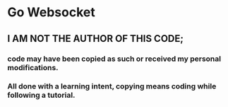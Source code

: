 # Go Websocket

## I AM NOT THE AUTHOR OF THIS CODE; 
### code may have been copied as such or received my personal modifications.
### All done with a learning intent, copying means coding while following a tutorial.
